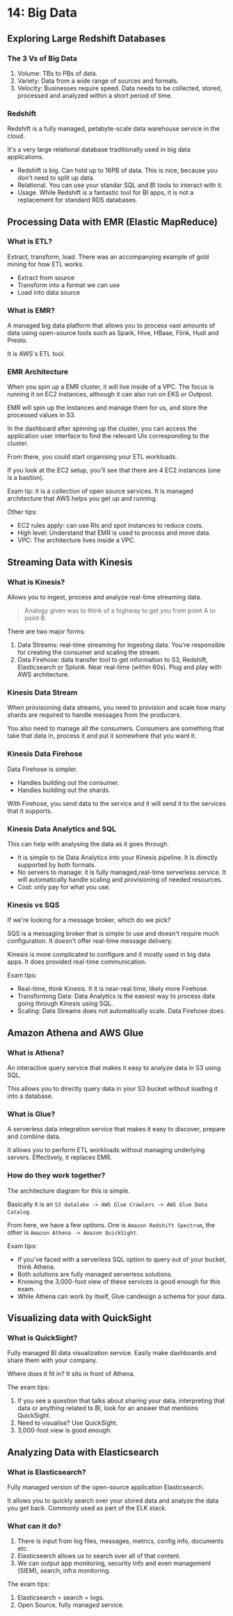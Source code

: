 # 14: Big Data

## Exploring Large Redshift Databases

### The 3 Vs of Big Data

1. Volume: TBs to PBs of data.
2. Variety: Data from a wide range of sources and formats.
3. Velocity: Businesses require speed. Data needs to be collected, stored, processed and analyzed within a short period of time.

### Redshift

Redshift is a fully managed, petabyte-scale data warehouse service in the cloud.

It's a very large relational database traditionally used in big data applications.

- Redshift is big. Can hold up to 16PB of data. This is nice, because you don't need to split up data.
- Relational. You can use your standar SQL and BI tools to interact with it.
- Usage. While Redshift is a fantastic tool for BI apps, it is not a replacement for standard RDS databases.

## Processing Data with EMR (Elastic MapReduce)

### What is ETL?

Extract, transform, load. There was an accompanying example of gold mining for how ETL works.

- Extract from source
- Transform into a format we can use
- Load into data source

### What is EMR?

A managed big data platform that allows you to process vast amounts of data using open-source tools such as Spark, Hive, HBase, Flink, Hudi and Presto.

It is AWS's ETL tool.

### EMR Architecture

When you spin up a EMR cluster, it will live inside of a VPC. The focus is running it on EC2 instances, although it can also run on EKS or Outpost.

EMR will spin up the instances and manage them for us, and store the processed values in S3.

In the dashboard after spinning up the cluster, you can access the application user interface to find the relevant UIs corresponding to the cluster.

From there, you could start organising your ETL workloads.

If you look at the EC2 setup, you'll see that there are 4 EC2 instances (one is a bastion).

Exam tip: it is a collection of open source services. It is managed architecture that AWS helps you get up and running.

Other tips:

- EC2 rules apply: can use RIs and spot instances to reduce costs.
- High level: Understand that EMR is used to process and move data.
- VPC: The architecture lives inside a VPC.

## Streaming Data with Kinesis

### What is Kinesis?

Allows you to ingest, process and analyze real-time streaming data.

> Analogy given was to think of a highway to get you from point A to point B.

There are two major forms:

1. Data Streams: real-time streaming for ingesting data. You're responsible for creating the consumer and scaling the stream.
2. Data Firehose: data transfer tool to get information to S3, Redshift, Elasticsearch or Splunk. Near real-time (within 60s). Plug and play with AWS architecture.

### Kinesis Data Stream

When provisioning data streams, you need to provision and scale how many shards are required to handle messages from the producers.

You also need to manage all the consumers. Consumers are something that take that data in, process it and put it somewhere that you want it.

### Kinesis Data Firehose

Data Firehose is simpler.

- Handles building out the consumer.
- Handles building out the shards.

With Firehose, you send data to the service and it will send it to the services that it supports.

### Kinesis Data Analytics and SQL

This can help with analysing the data as it goes through.

- It is simple to tie Data Analytics into your Kinesis pipeline. It is directly supported by both formats.
- No servers to manage: it is fully managed,real-time serverless service. It will automatically handle scaling and provisioning of needed resources.
- Cost: only pay for what you use.

### Kinesis vs SQS

If we're looking for a message broker, which do we pick?

SQS is a messaging broker that is simple to use and doesn't require much configuration. It doesn't offer real-time message delivery.

Kinesis is more complicated to configure and it mostly used in big data apps. It does provided real-time communication.

Exam tips:

- Real-time, think Kinesis. It it is near-real time, likely more Firehose.
- Transforming Data: Data Analytics is the easiest way to process data going through Kinesis using SQL.
- Scaling: Data Streams does not automatically scale. Data Firehose does.

## Amazon Athena and AWS Glue

### What is Athena?

An interactive query service that makes it easy to analyze data in S3 using SQL.

This allows you to directly query data in your S3 bucket without loading it into a database.

### What is Glue?

A serverless data integration service that makes it easy to discover, prepare and combine data.

It allows you to perform ETL workloads without managing underlying servers. Effectively, it replaces EMR.

### How do they work together?

The architecture diagram for this is simple.

Basically it is an `S3 datalake -> AWS Glue Crawlers -> AWS Glue Data Catalog`.

From here, we have a few options. One is `Amazon Redshift Spectrum`, the other is `Amazon Athena -> Amazon QuickSight`.

Exam tips:

- If you've faced with a serverless SQL option to query out of your bucket, think Athena.
- Both solutions are fully managed serverless solutions.
- Knowing the 3,000-foot view of these services is good enough for this exam.
- While Athena can work by itself, Glue candesign a schema for your data.

## Visualizing data with QuickSight

### What is QuickSight?

Fully managed BI data visualization service. Easily make dashboards and share them with your company.

Where does it fit in? It sits in front of Athena.

The exam tips:

1. If you see a question that talks about sharing your data, interpreting that data or anything related to BI, look for an answer that mentions QuickSight.
2. Need to visualise? Use QuickSight.
3. 3,000-foot view is good enough.

## Analyzing Data with Elasticsearch

### What is Elasticsearch?

Fully managed version of the open-source application Elasticsearch.

It allows you to quickly search over your stored data and analyze the data you get back. Commonly used as part of the ELK stack.

### What can it do?

1. There is input from log files, messages, metrics, config info, documents etc.
2. Elasticsearch allows us to search over all of that content.
3. We can output app monitoring, security info and even management (SIEM), search, infra monitoring.

The exam tips:

1. Elasticsearch = search = logs.
2. Open Source, fully managed service.
